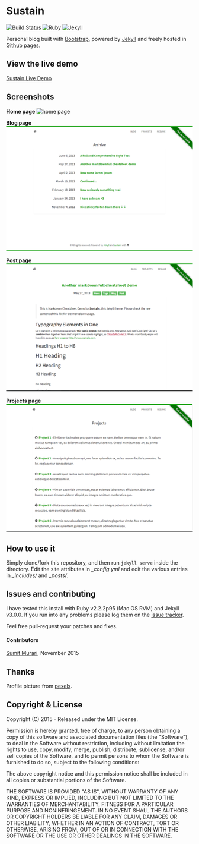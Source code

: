 
# Sustain

[![Build Status](https://secure.travis-ci.org/biomadeira/sustain.png?branch=gh-pages)](http://travis-ci.org/biomadeira/sustain)
[![Ruby](https://img.shields.io/badge/ruby-2.1,_2.2-blue.svg?style=flat)](http://travis-ci.org/biomadeira/sustain)
[![Jekyll](https://img.shields.io/badge/jekyll-2.4.0,_3.0.0-blue.svg?style=flat)](http://travis-ci.org/biomadeira/sustain)

Personal blog built with [Bootstrap](http://getbootstrap.com/), powered by [Jekyll](http://jekyllrb.com/) and freely
hosted in [Github pages](https://pages.github.com/).


## View the live demo

[Sustain Live Demo](https://biomadeira.github.io/sustain)


## Screenshots

**Home page**
![home page](https://raw.githubusercontent.com/mianmohammad/mianmohammad.github.io/master/assets/images/home%20page.png)

**Blog page**
![blog page](https://raw.githubusercontent.com/biomadeira/sustain/gh-pages/assets/images/screen2.png)

**Post page**
![post page](https://raw.githubusercontent.com/biomadeira/sustain/gh-pages/assets/images/screen3.png)

**Projects page**
![project page](https://raw.githubusercontent.com/biomadeira/sustain/gh-pages/assets/images/screen4.png)


## How to use it

Simply clone/fork this repository, and then run `jekyll serve` inside the directory.
Edit the site attributes in *_config.yml* and edit the various entries in *_includes/* and *_posts/*.


## Issues and contributing 

I have tested this install with Ruby v2.2.2p95 (Mac OS RVM) and Jekyll v3.0.0. If you run into any problems please log them on the [issue tracker](https://github.com/biomadeira/sustain/issues).

Feel free pull-request your patches and fixes.

#### Contributors

[Sumit Murari](https://github.com/murarisumit), November 2015


## Thanks 

Profile picture from [pexels](https://www.pexels.com/photo/portrait-black-african-ethnicity-person-9494/).


## Copyright & License

Copyright (C) 2015 - Released under the MIT License.

Permission is hereby granted, free of charge, to any person obtaining a copy of this software and associated documentation files (the "Software"), to deal in the Software without restriction, including without limitation the rights to use, copy, modify, merge, publish, distribute, sublicense, and/or sell copies of the Software, and to permit persons to whom the Software is furnished to do so, subject to the following conditions:

The above copyright notice and this permission notice shall be included in all copies or substantial portions of the Software.

THE SOFTWARE IS PROVIDED "AS IS", WITHOUT WARRANTY OF ANY KIND, EXPRESS OR IMPLIED, INCLUDING BUT NOT LIMITED TO THE WARRANTIES OF MERCHANTABILITY, FITNESS FOR A PARTICULAR PURPOSE AND
NONINFRINGEMENT. IN NO EVENT SHALL THE AUTHORS OR COPYRIGHT HOLDERS BE LIABLE FOR ANY CLAIM, DAMAGES OR OTHER LIABILITY, WHETHER IN AN ACTION OF CONTRACT, TORT OR OTHERWISE, ARISING FROM, OUT OF OR IN CONNECTION WITH THE SOFTWARE OR THE USE OR OTHER DEALINGS IN THE SOFTWARE.
